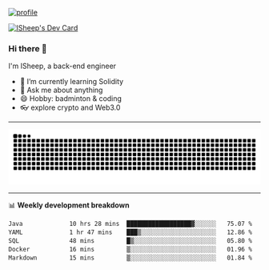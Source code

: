 [![profile](https://user-images.githubusercontent.com/54968314/208005045-e4b42f3b-833d-4242-bfcc-e764865553a2.svg)](https://www.calligrapher.ai/)

<a href="https://app.daily.dev/linziyang1106"><img src="https://api.daily.dev/devcards/v2/i4Spwx5Skx5FpTqWcwoit.png?r=kgx&type=wide" width="652" alt="ISheep's Dev Card"/></a>

### Hi there 🐏

I'm ISheep, a back-end engineer

- 🔭 I’m currently learning Solidity
- 💬 Ask me about anything
- 😄 Hobby: badminton & coding
- 👓 explore crypto and Web3.0

-------

![](https://raw.githubusercontent.com/ISheepp/ISheepp/output/github-contribution-grid-snake.svg)

-------

📊 **Weekly development breakdown**
<!--START_SECTION:waka-->

```txt
Java             10 hrs 28 mins  ██████████████████▓░░░░░░   75.07 %
YAML             1 hr 47 mins    ███▒░░░░░░░░░░░░░░░░░░░░░   12.86 %
SQL              48 mins         █▒░░░░░░░░░░░░░░░░░░░░░░░   05.80 %
Docker           16 mins         ▒░░░░░░░░░░░░░░░░░░░░░░░░   01.96 %
Markdown         15 mins         ▒░░░░░░░░░░░░░░░░░░░░░░░░   01.84 %
```

<!--END_SECTION:waka-->
